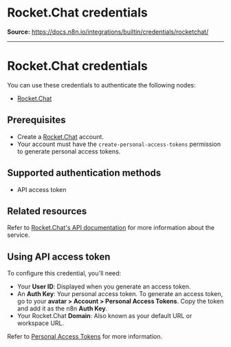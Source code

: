 # Rocket.Chat credentials

**Source:** https://docs.n8n.io/integrations/builtin/credentials/rocketchat/

---

# Rocket.Chat credentials

You can use these credentials to authenticate the following nodes:

- [Rocket.Chat](../../app-nodes/n8n-nodes-base.rocketchat/)

## Prerequisites

- Create a [Rocket.Chat](https://rocket.chat/) account.
- Your account must have the `create-personal-access-tokens` permission to generate personal access tokens.

## Supported authentication methods

- API access token

## Related resources

Refer to [Rocket.Chat's API documentation](https://developer.rocket.chat/reference/api/rest-api) for more information about the service.

## Using API access token

To configure this credential, you'll need:

- Your **User ID**: Displayed when you generate an access token.
- An **Auth Key**: Your personal access token. To generate an access token, go to your **avatar > Account > Personal Access Tokens**. Copy the token and add it as the n8n **Auth Key**.
- Your Rocket.Chat **Domain**: Also known as your default URL or workspace URL.

Refer to [Personal Access Tokens](https://docs.rocket.chat/docs/manage-your-account-settings#personal-access-tokens) for more information.
